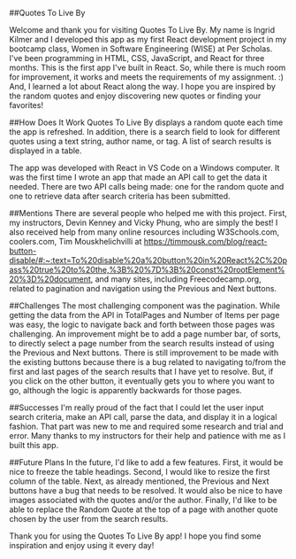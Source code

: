 ##Quotes To Live By

Welcome and thank you for visiting Quotes To Live By. My name is Ingrid Kilmer and I developed this app as my first React development project in my bootcamp class, Women in Software Engineering (WISE) at Per Scholas. I've been programming in HTML, CSS, JavaScript, and React for three months. This is the first app I've built in React. So, while there is much room for improvement, it works and meets the requirements of my assignment. :) And, I learned a lot about React along the way. I hope you are inspired by the random quotes and enjoy discovering new quotes or finding your favorites!

##How Does It Work
Quotes To Live By displays a random quote each time the app is refreshed. In addition, there is a search field to look for different quotes using a text string, author name, or tag. A list of search results is displayed in a table.

The app was developed with React in VS Code on a Windows computer. It was the first time I wrote an app that made an API call to get the data it needed. There are two API calls being made: one for the random quote and one to retrieve data after search criteria has been submitted.

##Mentions
There are several people who helped me with this project. First, my instructors, Devin Kenney and Vicky Phung, who are simply the best! I also received help from many online resources including W3Schools.com, coolers.com, Tim Mouskhelichvilli at https://timmousk.com/blog/react-button-disable/#:~:text=To%20disable%20a%20button%20in%20React%2C%20pass%20true%20to%20the,%3B%20%7D%3B%20const%20rootElement%20%3D%20document, and many sites, including Freecodecamp.org, related to pagination and navigation using the Previous and Next buttons. 

##Challenges 
The most challenging component was the pagination. While getting the data from the API in TotalPages and Number of Items per page was easy, the logic to navigate back and forth between those pages was challenging. An improvement might be to add a page number bar, of sorts, to directly select a page number from the search results instead of using the Previous and Next buttons. There is still improvement to be made with the existing buttons because there is a bug related to navigating to/from the first and last pages of the search results that I have yet to resolve. But, if you click on the other button, it eventually gets you to where you want to go, although the logic is apparently backwards for those pages.

##Successes
I'm really proud of the fact that I could let the user input search criteria, make an API call, parse the data, and display it in a logical fashion. That part was new to me and required some research and trial and error. Many thanks to my instructors for their help and patience with me as I built this app.

##Future Plans
In the future, I'd like to add a few features. First, it would be nice to freeze the table headings. Second, I would like to resize the first column of the table. Next, as already mentioned, the Previous and Next buttons have a bug that needs to be resolved. It would also be nice to have images associated with the quotes and/or the author. Finally, I'd like to be able to replace the Random Quote at the top of a page with another quote chosen by the user from the search results.

Thank you for using the Quotes To Live By app! I hope you find some inspiration and enjoy using it every day!